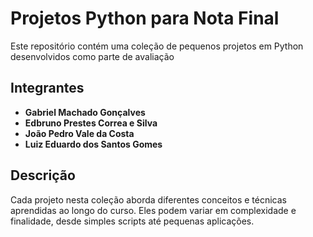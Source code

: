 # Projetos Python para Nota Final

Este repositório contém uma coleção de pequenos projetos em Python desenvolvidos como parte de avaliação

## Integrantes
- **Gabriel Machado Gonçalves**
- **Edbruno Prestes Correa e Silva**
- **João Pedro Vale da Costa**
- **Luiz Eduardo dos Santos Gomes**

## Descrição
Cada projeto nesta coleção aborda diferentes conceitos e técnicas aprendidas ao longo do curso. Eles podem variar em complexidade e finalidade, desde simples scripts até pequenas aplicações.
